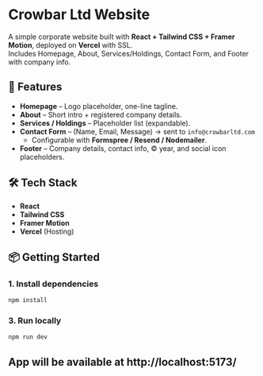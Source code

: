 # Crowbar Ltd Website
A simple corporate website built with **React + Tailwind CSS + Framer Motion**, deployed on **Vercel** with SSL.  
Includes Homepage, About, Services/Holdings, Contact Form, and Footer with company info.


## 🚀 Features
- **Homepage** – Logo placeholder, one-line tagline.
- **About** – Short intro + registered company details.
- **Services / Holdings** – Placeholder list (expandable).
- **Contact Form** – (Name, Email, Message) → sent to `info@crowbarltd.com`  
  - Configurable with **Formspree / Resend / Nodemailer**.
- **Footer** – Company details, contact info, © year, and social icon placeholders.


## 🛠️ Tech Stack
- **React**
- **Tailwind CSS**
- **Framer Motion**
- **Vercel** (Hosting)


## 📦 Getting Started


### 1. Install dependencies
```bash
npm install
```
### 3. Run locally
```bash
npm run dev
```

## App will be available at http://localhost:5173/